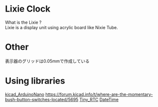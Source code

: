 # Lixie Clock
What is the Lixie ?  
Lixie is a display unit using acrylic board like Nixie Tube.

# Other
表示器のグリッドは0.05mmで作成している

# Using libraries
[kicad_ArduinoNano](https://github.com/kiwichrish/kicad_ArduinoNano)
https://forum.kicad.info/t/where-are-the-momentary-bush-button-switches-located/5695
[Tiny_RTC](https://www.elecrow.com/wiki/index.php?title=Tiny_RTC)
[DateTime](http://playground.arduino.cc/Code/DateTime)
